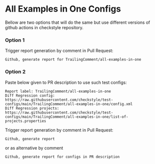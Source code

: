 # All Examples in One Configs

Bellow are two options that will do the same but use different versions
of github actions in checkstyle repository.


### Option 1
Trigger report generation by comment in Pull Request:
```
Github, generate report for TrailingComment/all-examples-in-one
```

### Option 2

Paste below given to PR description to use such test configs:
```
Report label: TrailingComment/all-examples-in-one
Diff Regression config: https://raw.githubusercontent.com/checkstyle/test-configs/main/TrailingComment/all-examples-in-one/config.xml
Diff Regression projects: https://raw.githubusercontent.com/checkstyle/test-configs/main/TrailingComment/all-examples-in-one/list-of-projects.properties
```

Trigger report generation by comment in Pull Request:
```
Github, generate report
```
or as alternative by comment
```
Github, generate report for configs in PR description
```

